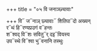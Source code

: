 +++
title = "०५ वि जनाञ्छ्यावाः"

+++
वि᳓ ज᳓नाञ् छ्यावाः᳓ शितिपा᳓दो अख्यन्  
र᳓थं हि᳓रण्यप्रउगं व᳓हन्तः  
श᳓श्वद् वि᳓शः सवितु᳓र् दइ᳓वियस्य  
उप᳓स्थे वि᳓श्वा भु᳓वनानि तस्थुः